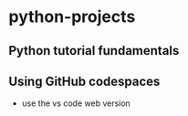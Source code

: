 # python-projects
## Python tutorial fundamentals
## Using GitHub codespaces
* use the vs code web version
